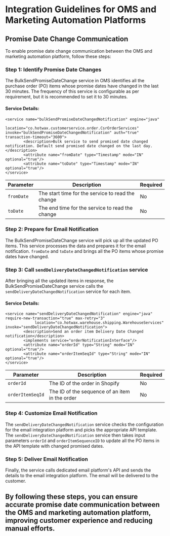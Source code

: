 # Integration Guidelines for OMS and Marketing Automation Platforms

## Promise Date Change Communication

To enable promise date change communication between the OMS and marketing automation platform, follow these steps:

### Step 1: Identify Promise Date Changes

The BulkSendPromiseDateChange service in OMS identifies all the purchase order (PO) items whose promise dates have changed in the last 30 minutes. The frequency of this service is configurable as per requirement, but it is recommended to set it to 30 minutes.

#### Service Details:
```
<service name="bulkSendPromiseDateChangedNotification" engine="java"
             location="co.hotwax.customerservice.order.CsrOrderServices" invoke="bulkSendPromiseDateChangedNotification" auth="true" transaction-timeout="3600">
        <description>Bulk service to send promised date changed notification. Default send promised date changed on the last day.</description>
        <attribute name="fromDate" type="Timestamp" mode="IN" optional="true"/>
        <attribute name="toDate" type="Timestamp" mode="IN" optional="true"/>
</service>
```
| Parameter | Description | Required |
|-----------|-------------|----------|
| `fromDate` | The start time for the service to read the change | No |
| `toDate` | The end time for the service to read the change| No |

### Step 2: Prepare for Email Notification

The BulkSendPromiseDateChange service will pick up all the updated PO items. This service processes the data and prepares it for the email notification.  `fromDate` and `toDate` and brings all the PO items whose promise dates have changed.

### Step 3: Call `sendDeliveryDateChangedNotification` service
After bringing all the updated items in response, the BulkSendPromiseDateChange service calls the `sendDeliveryDateChangedNotification` service for each item.

#### Service Details:
```
<service name="sendDeliveryDateChangedNotification" engine="java" require-new-transaction="true" max-retry="3"
             location="co.hotwax.warehouse.shipping.WarehouseServices" invoke="sendDeliveryDateChangedNotification">
        <description>Send an order item Delivery Date Changed notification</description>
        <implements service="orderNotificationInterface"/>
        <attribute name="orderId" type="String" mode="IN" optional="true"/>
        <attribute name="orderItemSeqId" type="String" mode="IN" optional="true"/>
</service>
```
| Parameter | Description | Required |
|-----------|-------------|----------|
| `orderId` | The ID of the order in Shopify | No |
| `orderItemSeqId` | The ID of the sequence of an item in the order | No |

### Step 4: Customize Email Notification
The `sendDeliveryDateChangedNotification` service checks the configuration for the email integration platform and picks the appropriate API template. The `sendDeliveryDateChangedNotification` service then takes input parameters `orderId` and `orderItemSequenceID` to update all the PO items in the API template with changed promised dates.

### Step 5: Deliver Email Notification

Finally, the service calls dedicated email platform's API and sends the details to the email integration platform. The email will be delivered to the customer. 

## By following these steps, you can ensure accurate promise date communication between the OMS and marketing automation platform, improving customer experience and reducing manual efforts.













